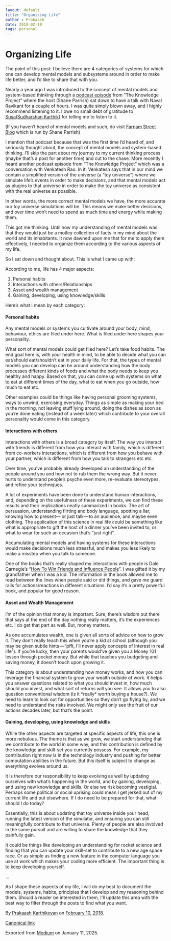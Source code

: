 ```yaml
---
layout: default
title: "Organizing Life"
author : Prakaash
date: 2018-02-10
tags: personal
---
```


# Organizing Life

The point of this post: I believe there are 4 categories of systems for which one can develop mental models and subsystems around in order to make life better, and I’d like to share that with you.

Nearly a year ago I was introduced to the concept of mental models and system-based thinking through a [podcast episode](https://www.fs.blog/2017/02/naval-ravikant-reading-decision-making/) from “The Knowledge Project” where the host (Shane Parrish) sat down to have a talk with Naval Ravikant for a couple of hours. I was quite simply blown away, and I highly recommend listening to it. I owe no small debt of gratitude to [Susa(Sudharshan Karthik)](https://medium.com/u/293c677ca38c) for telling me to listen to it.

(If you haven’t heard of mental models and such, do visit [Farnam Street Blog](https://www.fs.blog/blog/) which is run by Shane Parrish)

I mention that podcast because that was the first time I’d heard of, and seriously thought about, the concept of mental models and system-based thinking. I’ll skip the part about my journey to my current thinking process (maybe that’s a post for another time) and cut to the chase. More recently I heard another podcast episode from “The Knowledge Project” which was a conversation with Venkatesh Rao. In it, Venkatesh says that in our mind we contain a simplified version of the universe (a “toy universe”) where we simulate life’s events in order to make decisions, and that mental models act as plugins to that universe in order to make the toy universe as consistent with the real universe as possible.

In other words, the more correct mental models we have, the more accurate our toy universe simulations will be. This means we make better decisions, and over time won’t need to spend as much time and energy while making them.

This got me thinking. Until now my understanding of mental models was that they would just be a motley collection of facts in my mind about the world and its inhabitants. It now dawned upon me that for me to apply them effectively, I needed to organize them according to the various aspects of my life.

So I sat down and thought about. This is what I came up with:

According to me, life has 4 major aspects:

1. Personal habits
2. Interactions with others/Relationships
3. Asset and wealth management
4. Gaining, developing, using knowledge/skills

Here’s what I mean by each category:

#### Personal habits

Any mental models or systems you cultivate around your body, mind, behaviour, ethics are filed under here. What is filed under here shapes your personality.

What sort of mental models could get filed here? Let’s take food habits. The end goal here is, with your health in mind, to be able to decide what you can eat/should eat/shouldn’t eat in your daily life. For that, the types of mental models you can develop can be around understanding how the body processes different kinds of foods and what the body needs to keep you healthy and happy. Based on that, you can come up with systems on what to eat at different times of the day, what to eat when you go outside, how much to eat etc.

Other examples could be things like having personal grooming systems, ways to unwind, exercising everyday. Things as simple as making your bed in the morning, not leaving stuff lying around, doing the dishes as soon as you’re done eating (instead of a week later) which contribute to your overall personality would come in this category.

#### Interactions with others

Interactions with others is a broad category by itself. The way you interact with friends is different from how you interact with family, which is different from co-workers interactions, which is different from how you behave with your partner, which is different from how you talk to strangers etc etc.

Over time, you’ve probably already developed an understanding of the people around you and how not to rub them the wrong way. But it never hurts to understand people’s psyche even more, re-evaluate stereotypes, and refine your techniques.

A lot of experiments have been done to understand human interactions, and, depending on the usefulness of these experiments, we can find these results and their implications neatly summarized in books. The art of persuasion, understanding flirting and body language, spotting a liar, knowing how to present— or just talk — to an audience, and maybe even clothing. The application of this science in real life could be something like what is appropriate to gift the host of a dinner you’ve been invited to, or what to wear for such an occasion that’s “just right”.

Accumulating mental models and having systems for these interactions would make decisions much less stressful, and makes you less likely to make a misstep when you talk to someone.

One of the books that’s really shaped my interactions with people is Dale Carnegie’s “[How To Win Friends and Influence People](https://www.amazon.com/dp/B003WEAI4E/ref%3Ddp-kindle-redirect?_encoding=UTF8&btkr=1)”. I was gifted it by my grandfather when I was a kid. The information in the book allowed me to read between the lines when people said or did things, and gave me guard rails for actions/reactions in different situations. I’d say it’s a pretty powerful book, and popular for good reason.

#### Asset and Wealth Management

I’m of the opinion that money is important. Sure, there’s wisdom out there that says at the end of the day nothing really matters, it’s the experiences etc. I do get that part as well. But, money matters.

As one accumulates wealth, one is given all sorts of advice on how to grow it. They don’t really teach this when you’re a kid at school (although you may be given subtle hints — “pfft, I’ll never apply concepts of Interest in real life”). If you’re lucky, then your parents would’ve given you a Money 101 lesson through pocket money. But while that teaches you budgeting and saving money, it doesn’t touch upon growing it.

This category is about understanding how money works, and how you can leverage the financial system to grow your wealth outside of work. It helps you answer questions related to what you should invest in, how much should you invest, and what sort of returns will you see. It allows you to also question conventional wisdom (is it \*really\* worth buying a house?). We need to learn to look out for opportunities so they don’t go flying by, and we need to understand the risks involved. We might only see the fruit of our actions decades later, but that’s the point.

#### Gaining, developing, using knowledge and skills

While the other aspects are targeted at specific aspects of life, this one is more nebulous. The theme is that as we grow, we start understanding that we contribute to the world in some way, and this contribution is defined by the knowledge and skill-set you currently possess. For example, my contribution right now is in the technology industry and pushing for better computation abilities in the future. But this itself is subject to change as everything evolves around us.

It is therefore our responsibility to keep evolving as well by updating ourselves with what’s happening in the world, and by gaining, developing, and using new knowledge and skills. Or else we risk becoming vestigial. Perhaps some political or social uprising could mean I get jerked out of my current life and put elsewhere. If I do need to be prepared for that, what should I do today?

Essentially, this is about updating that toy universe inside your head, running the latest version of the simulator, and ensuring you can still meaningfully contribute to that universe. Plenty of people are also involved in the same pursuit and are willing to share the knowledge that they painfully gain.

It could be things like developing an understanding for rocket science and finding that you can update your skill-set to contribute to a new age space race. Or as simple as finding a new feature in the computer language you use at work which makes your coding more efficient. The important thing is to keep developing yourself.

…

As I shape these aspects of my life, I will do my best to document the models, systems, habits, principles that I develop and my reasoning behind them. Should a reader be interested in them, I’ll update this area with the best way to filter through the posts to find what you want.

By [Prakaash Karthikeyan](https://medium.com/%40prakaashkarthik) on [February 10, 2018](https://medium.com/p/e75c7dd72ff1).

[Canonical link](https://medium.com/%40prakaashkarthik/organizing-life-e75c7dd72ff1)

Exported from [Medium](https://medium.com) on January 11, 2025.

